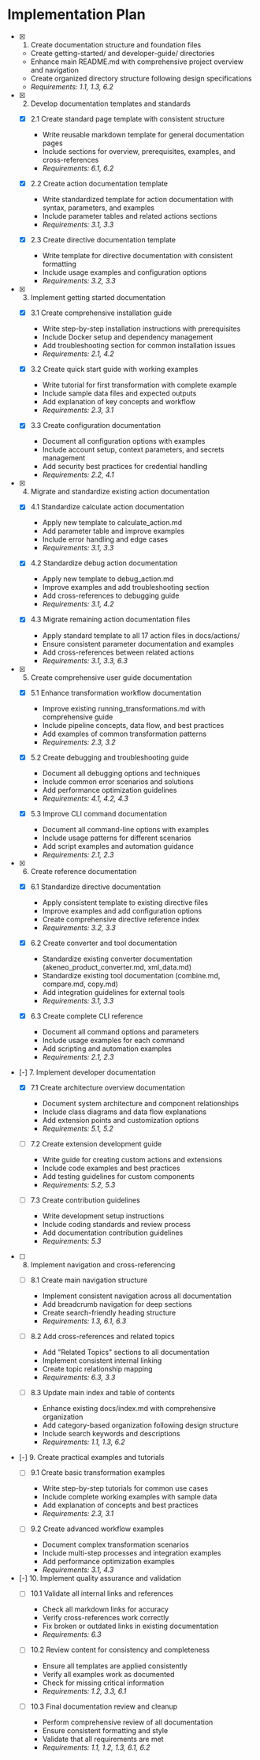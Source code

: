 # Implementation Plan

- [x] 1. Create documentation structure and foundation files
  - Create getting-started/ and developer-guide/ directories
  - Enhance main README.md with comprehensive project overview and navigation
  - Create organized directory structure following design specifications
  - _Requirements: 1.1, 1.3, 6.2_

- [x] 2. Develop documentation templates and standards
  - [x] 2.1 Create standard page template with consistent structure
    - Write reusable markdown template for general documentation pages
    - Include sections for overview, prerequisites, examples, and cross-references
    - _Requirements: 6.1, 6.2_

  - [x] 2.2 Create action documentation template
    - Write standardized template for action documentation with syntax, parameters, and examples
    - Include parameter tables and related actions sections
    - _Requirements: 3.1, 3.3_

  - [x] 2.3 Create directive documentation template
    - Write template for directive documentation with consistent formatting
    - Include usage examples and configuration options
    - _Requirements: 3.2, 3.3_

- [x] 3. Implement getting started documentation
  - [x] 3.1 Create comprehensive installation guide
    - Write step-by-step installation instructions with prerequisites
    - Include Docker setup and dependency management
    - Add troubleshooting section for common installation issues
    - _Requirements: 2.1, 4.2_

  - [x] 3.2 Create quick start guide with working examples
    - Write tutorial for first transformation with complete example
    - Include sample data files and expected outputs
    - Add explanation of key concepts and workflow
    - _Requirements: 2.3, 3.1_

  - [x] 3.3 Create configuration documentation
    - Document all configuration options with examples
    - Include account setup, context parameters, and secrets management
    - Add security best practices for credential handling
    - _Requirements: 2.2, 4.1_

- [x] 4. Migrate and standardize existing action documentation
  - [x] 4.1 Standardize calculate action documentation
    - Apply new template to calculate_action.md
    - Add parameter table and improve examples
    - Include error handling and edge cases
    - _Requirements: 3.1, 3.3_

  - [x] 4.2 Standardize debug action documentation
    - Apply new template to debug_action.md
    - Improve examples and add troubleshooting section
    - Add cross-references to debugging guide
    - _Requirements: 3.1, 4.2_

  - [x] 4.3 Migrate remaining action documentation files
    - Apply standard template to all 17 action files in docs/actions/
    - Ensure consistent parameter documentation and examples
    - Add cross-references between related actions
    - _Requirements: 3.1, 3.3, 6.3_

- [x] 5. Create comprehensive user guide documentation
  - [x] 5.1 Enhance transformation workflow documentation
    - Improve existing running_transformations.md with comprehensive guide
    - Include pipeline concepts, data flow, and best practices
    - Add examples of common transformation patterns
    - _Requirements: 2.3, 3.2_

  - [x] 5.2 Create debugging and troubleshooting guide
    - Document all debugging options and techniques
    - Include common error scenarios and solutions
    - Add performance optimization guidelines
    - _Requirements: 4.1, 4.2, 4.3_

  - [x] 5.3 Improve CLI command documentation
    - Document all command-line options with examples
    - Include usage patterns for different scenarios
    - Add script examples and automation guidance
    - _Requirements: 2.1, 2.3_

- [x] 6. Create reference documentation
  - [x] 6.1 Standardize directive documentation
    - Apply consistent template to existing directive files
    - Improve examples and add configuration options
    - Create comprehensive directive reference index
    - _Requirements: 3.2, 3.3_

  - [x] 6.2 Create converter and tool documentation
    - Standardize existing converter documentation (akeneo_product_converter.md, xml_data.md)
    - Standardize existing tool documentation (combine.md, compare.md, copy.md)
    - Add integration guidelines for external tools
    - _Requirements: 3.1, 3.3_

  - [x] 6.3 Create complete CLI reference
    - Document all command options and parameters
    - Include usage examples for each command
    - Add scripting and automation examples
    - _Requirements: 2.1, 2.3_

- [-] 7. Implement developer documentation
  - [x] 7.1 Create architecture overview documentation
    - Document system architecture and component relationships
    - Include class diagrams and data flow explanations
    - Add extension points and customization options
    - _Requirements: 5.1, 5.2_

  - [ ] 7.2 Create extension development guide
    - Write guide for creating custom actions and extensions
    - Include code examples and best practices
    - Add testing guidelines for custom components
    - _Requirements: 5.2, 5.3_

  - [ ] 7.3 Create contribution guidelines
    - Write development setup instructions
    - Include coding standards and review process
    - Add documentation contribution guidelines
    - _Requirements: 5.3_

- [ ] 8. Implement navigation and cross-referencing
  - [ ] 8.1 Create main navigation structure
    - Implement consistent navigation across all documentation
    - Add breadcrumb navigation for deep sections
    - Create search-friendly heading structure
    - _Requirements: 1.3, 6.1, 6.3_

  - [ ] 8.2 Add cross-references and related topics
    - Add "Related Topics" sections to all documentation
    - Implement consistent internal linking
    - Create topic relationship mapping
    - _Requirements: 6.3, 3.3_

  - [ ] 8.3 Update main index and table of contents
    - Enhance existing docs/index.md with comprehensive organization
    - Add category-based organization following design structure
    - Include search keywords and descriptions
    - _Requirements: 1.1, 1.3, 6.2_

- [-] 9. Create practical examples and tutorials
  - [ ] 9.1 Create basic transformation examples
    - Write step-by-step tutorials for common use cases
    - Include complete working examples with sample data
    - Add explanation of concepts and best practices
    - _Requirements: 2.3, 3.1_

  - [ ] 9.2 Create advanced workflow examples
    - Document complex transformation scenarios
    - Include multi-step processes and integration examples
    - Add performance optimization examples
    - _Requirements: 3.1, 4.3_

- [-] 10. Implement quality assurance and validation
  - [ ] 10.1 Validate all internal links and references
    - Check all markdown links for accuracy
    - Verify cross-references work correctly
    - Fix broken or outdated links in existing documentation
    - _Requirements: 6.3_

  - [ ] 10.2 Review content for consistency and completeness
    - Ensure all templates are applied consistently
    - Verify all examples work as documented
    - Check for missing critical information
    - _Requirements: 1.2, 3.3, 6.1_

  - [ ] 10.3 Final documentation review and cleanup
    - Perform comprehensive review of all documentation
    - Ensure consistent formatting and style
    - Validate that all requirements are met
    - _Requirements: 1.1, 1.2, 1.3, 6.1, 6.2_